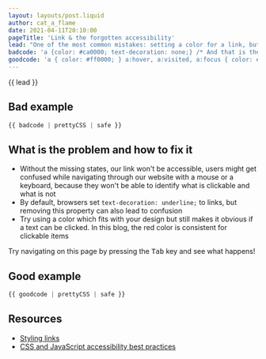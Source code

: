 ```yaml
---
layout: layouts/post.liquid
author: cat_a_flame
date: 2021-04-11T20:10:00
pageTitle: 'Link & the forgotten accessibility'
lead: "One of the most common mistakes: setting a color for a link, but not adding `:hover`, `:focus` and `:active` states."
badcode: 'a {color: #ca0000; text-decoration: none;} /* And that is the end of link styling */'
goodcode: 'a { color: #ff0000; } a:hover, a:visited, a:focus { color: #a60000; text-decoration: none; } a:active { color: #000000; background-color: #a60000; }'
---
```


<div class="article-section">

{{ lead }}


## Bad example

```css
{{ badcode | prettyCSS | safe }}
```
</div>
<div class="article-section list-section">

## What is the problem and how to fix it

- Without the missing states, our link won't be accessible, users might get confused while navigating through our website with a mouse or a keyboard,
because they won't be able to identify what is clickable and what is not
- By default, browsers set `text-decoration: underline;` to links, but removing this property can also lead to confusion
- Try using a color which fits with your design but still makes it obvious if a text can be clicked. In this blog, the red color is consistent for clickable items

</div>

<div class="post-tip">
    Try navigating on this page by pressing the <kbd>Tab</kbd> key and see what happens!
</div>

<div class="article-section">

## Good example

```css
{{ goodcode | prettyCSS | safe }}
```
</div>

<div class="article-section resources-section">

## Resources
- [Styling links](https://developer.mozilla.org/en-US/docs/Learn/CSS/Styling_text/Styling_links)
- [CSS and JavaScript accessibility best practices](https://developer.mozilla.org/en-US/docs/Learn/Accessibility/CSS_and_JavaScript)
</div>
